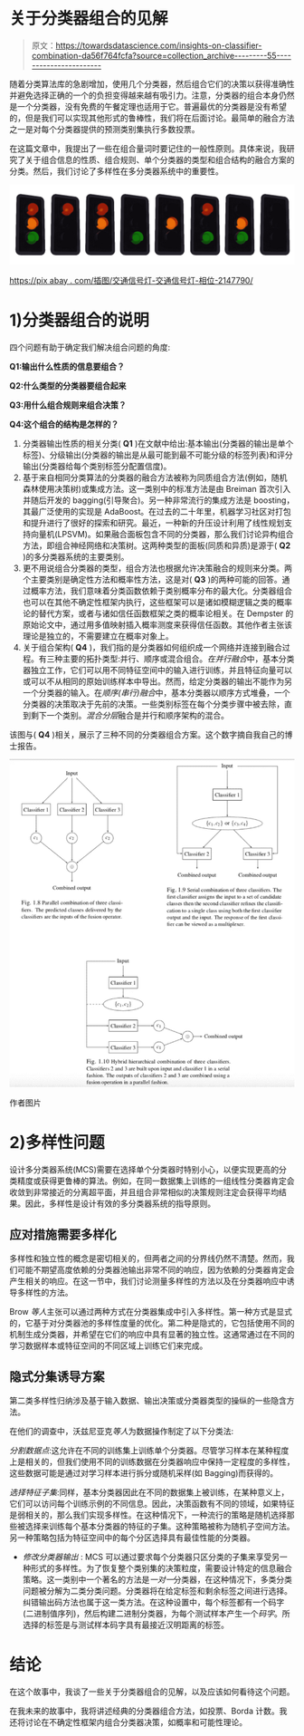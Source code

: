 # 关于分类器组合的见解

> 原文：<https://towardsdatascience.com/insights-on-classifier-combination-da56f764fcfa?source=collection_archive---------55----------------------->

随着分类算法库的急剧增加，使用几个分类器，然后组合它们的决策以获得准确性并避免选择正确的一个的负担变得越来越有吸引力。注意，分类器的组合本身仍然是一个分类器，没有免费的午餐定理也适用于它。普遍最优的分类器是没有希望的，但是我们可以实现其他形式的鲁棒性，我们将在后面讨论。最简单的融合方法之一是对每个分类器提供的预测类别集执行多数投票。

在这篇文章中，我提出了一些在组合量词时要记住的一般性原则。具体来说，我研究了关于组合信息的性质、组合规则、单个分类器的类型和组合结构的融合方案的分类。然后，我们讨论了多样性在多分类器系统中的重要性。

![](img/5ef01718e5de813e524cfb1998ffa51b.png)

[https://pix abay . com/插图/交通信号灯-交通信号灯-相位-2147790/](https://pixabay.com/illustrations/traffic-lights-traffic-light-phases-2147790/)

# **1)分类器组合的说明**

四个问题有助于确定我们解决组合问题的角度:

**Q1:输出什么性质的信息要组合？**

**Q2:什么类型的分类器要组合起来**

**Q3:用什么组合规则来组合决策？**

**Q4:这个组合的结构是怎样的？**

1.  分类器输出性质的相关分类( **Q1** )在文献中给出:基本输出(分类器的输出是单个标签)、分级输出(分类器的输出是从最可能到最不可能分级的标签列表)和评分输出(分类器给每个类别标签分配置信度)。
2.  基于来自相同分类算法的分类器的融合方法被称为同质组合方法(例如，随机森林使用决策树)或集成方法。这一类别中的标准方法是由 Breiman 首次引入并随后开发的 bagging(引导聚合)。另一种非常流行的集成方法是 boosting，其最广泛使用的实现是 AdaBoost。在过去的二十年里，机器学习社区对打包和提升进行了很好的探索和研究。最近，一种新的升压设计利用了线性规划支持向量机(LPSVM)。如果融合面板包含不同的分类器，那么我们讨论异构组合方法，即组合神经网络和决策树。这两种类型的面板(同质和异质)是源于( **Q2** )的多分类器系统的主要类别。
3.  更不用说组合分类器的类型，组合方法也根据允许决策融合的规则来分类。两个主要类别是确定性方法和概率性方法，这是对( **Q3** )的两种可能的回答。通过概率方法，我们意味着分类函数依赖于类别概率分布的最大化。分类器组合也可以在其他不确定性框架内执行，这些框架可以是诸如模糊逻辑之类的概率论的替代方案，或者与诸如信任函数框架之类的概率论相关。在 Dempster 的原始论文中，通过用多值映射插入概率测度来获得信任函数。其他作者主张该理论是独立的，不需要建立在概率对象上。
4.  关于组合架构( **Q4** )，我们指的是分类器如何组织成一个网络并连接到融合过程。有三种主要的拓扑类型:并行、顺序或混合组合。*在并行融合*中，基本分类器独立工作，它们可以用不同特征空间中的输入进行训练，并且特征向量可以或可以不从相同的原始训练样本中导出。然而，给定分类器的输出不能作为另一个分类器的输入。在*顺序(串行)融合*中，基本分类器以顺序方式堆叠，一个分类器的决策取决于先前的决策。一些类别标签在每个分类步骤中被去除，直到剩下一个类别。*混合分层*融合是并行和顺序架构的混合。

该图与( **Q4** )相关，展示了三种不同的分类器组合方案。这个数字摘自我自己的博士报告。

![](img/dccc1eb7bfbd772baf2bbce798b56bc5.png)

作者图片

# 2)多样性问题

设计多分类器系统(MCS)需要在选择单个分类器时特别小心，以便实现更高的分类精度或获得更鲁棒的算法。例如，在同一数据集上训练的一组线性分类器肯定会收敛到非常接近的分离超平面，并且组合非常相似的决策规则注定会获得平均结果。因此，多样性是设计有效的多分类器系统的指导原则。

## 应对措施需要多样化

多样性和独立性的概念是密切相关的，但两者之间的分界线仍然不清楚。然而，我们可能不期望高度依赖的分类器池输出非常不同的响应，因为依赖的分类器肯定会产生相关的响应。在这一节中，我们讨论测量多样性的方法以及在分类器响应中诱导多样性的方法。

Brow *等人*主张可以通过两种方式在分类器集成中引入多样性。第一种方式是显式的，它基于对分类器池的多样性度量的优化。第二种是隐式的，它包括使用不同的机制生成分类器，并希望在它们的响应中具有显著的独立性。这通常通过在不同的学习数据样本或特征空间的不同区域上训练它们来完成。

## 隐式分集诱导方案

第二类多样性归纳涉及基于输入数据、输出决策或分类器类型的操纵的一些隐含方法。

在他们的调查中，沃兹尼亚克*等人*为数据操作制定了以下分类法:

*分割数据点*:这允许在不同的训练集上训练单个分类器。尽管学习样本在某种程度上是相关的，但我们使用不同的训练数据在分类器响应中保持一定程度的多样性，这些数据可能是通过对学习样本进行拆分或随机采样(如 Bagging)而获得的。

*选择特征子集*:同样，基本分类器因此在不同的数据集上被训练，在某种意义上，它们可以访问每个训练示例的不同信息。因此，决策函数有不同的领域，如果特征是弱相关的，那么我们实现多样性。在这种情况下，一种流行的策略是随机选择那些被选择来训练每个基本分类器的特征的子集。这种策略被称为随机子空间方法。另一种策略包括为特征空间中的每个分区选择具有最佳性能的分类器。

*   *修改分类器输出* : MCS 可以通过要求每个分类器只区分类的子集来享受另一种形式的多样性。为了恢复整个类别集的决策粒度，需要设计特定的信息融合策略。这一类别中一个著名的方法是*一对一*分类器，在这种情况下，多类分类问题被分解为二类分类问题。分类器将在给定标签和剩余标签之间进行选择。纠错输出码方法也属于这一类方法。在这种设置中，每个标签都有一个码字(二进制值序列)，然后构建二进制分类器，为每个测试样本产生一个*码字*。所选择的标签是与测试样本码字具有最接近汉明距离的标签。

# 结论

在这个故事中，我谈了一些关于分类器组合的见解，以及应该如何看待这个问题。

在我未来的故事中，我将讲述经典的分类器组合方法，如投票、Borda 计数。我还将讨论在不确定性框架内组合分类器决策，如概率和可能性理论。